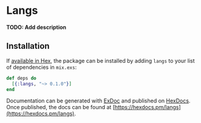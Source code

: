 # Langs

**TODO: Add description**

## Installation

If [available in Hex](https://hex.pm/docs/publish), the package can be installed
by adding `langs` to your list of dependencies in `mix.exs`:

```elixir
def deps do
  [{:langs, "~> 0.1.0"}]
end
```

Documentation can be generated with [ExDoc](https://github.com/elixir-lang/ex_doc)
and published on [HexDocs](https://hexdocs.pm). Once published, the docs can
be found at [https://hexdocs.pm/langs](https://hexdocs.pm/langs).

